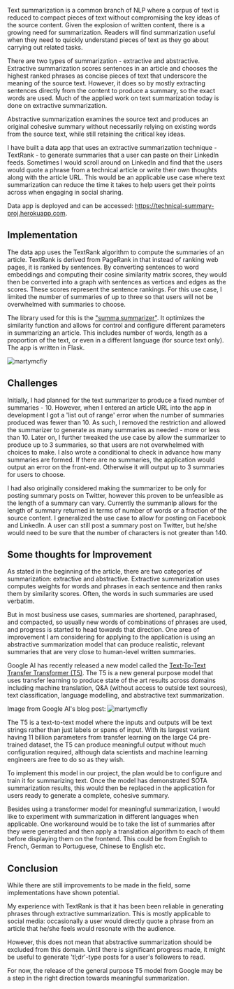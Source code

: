 Text summarization is a common branch of NLP where a corpus of text is reduced to compact pieces of text without compromising the key ideas of the source content. Given the explosion of written content, there is a growing need for summarization. Readers will find summarization useful when they need to quickly understand pieces of text as they go about carrying out related tasks.

There are two types of summarization - extractive and abstractive. Extractive summarization scores sentences in an article and chooses the highest ranked phrases as concise pieces of text that underscore the meaning of the source text. However, it does so by mostly extracting sentences directly from the content to produce a summary, so the exact words are used. Much of the applied work on text summarization today is done on extractive summarization.

Abstractive summarization examines the source text and produces an original cohesive summary without necessarily relying on existing words from the source text, while still retaining the critical key ideas.

I have built a data app that uses an extractive summarization technique - TextRank - to generate summaries that a user can paste on their LinkedIn feeds. Sometimes I would scroll around on LinkedIn and find that the users would quote a phrase from a technical article or write their own thoughts along with the article URL.  This would be an applicable use case where text summarization can reduce the time it takes to help users get their points across when engaging in social sharing.

Data app is deployed and can be accessed: https://technical-summary-proj.herokuapp.com.

## Implementation

The data app uses the TextRank algorithm to compute the summaries of an article. TextRank is derived from PageRank in that instead of ranking web pages, it is ranked by sentences. By converting sentences to word embeddings and computing their cosine similarity matrix scores, they would then be converted into a graph with sentences as vertices and edges as the scores. These scores represent the sentence rankings. For this use case, I limited the number of summaries of up to three so that users will not be overwhelmed with summaries to choose.

The library used for this is the ["summa summarizer"](https://github.com/summanlp/textrank). It optimizes the similarity function and allows for control and configure different parameters in summarizing an article. This includes number of words, length as a proportion of the text, or even in a different language (for source text only). The app is written in Flask.

![martymcfly](https://user-images.githubusercontent.com/3411100/86506899-c8889500-bda1-11ea-85f0-21717e8531c8.png)

## Challenges

Initially, I had planned for the text summarizer to produce a fixed number of summaries - 10. However, when I entered an article URL into the app in development I got a 'list out of range' error when the number of summaries produced was fewer than 10. As such, I removed the restriction and allowed the summarizer to generate as many summaries as needed - more or less than 10. Later on, I further tweaked the use case by allow the summarizer to produce up to 3 summaries, so that users are not overwhelmed with choices to make. I also wrote a conditional to check in advance how many summaries are formed. If there are no summaries, the application would output an error on the front-end. Otherwise it will output up to 3 summaries for users to choose.

I had also originally considered making the summarizer to be only for posting summary posts on Twitter, however this proven to be unfeasible as the length of a summary can vary. Currently the summanlp allows for the length of summary returned in terms of number of words or a fraction of the source content. I generalized the use case to allow for posting on Facebook and LinkedIn. A user can still post a summary post on Twitter, but he/she would need to be sure that the number of characters is not greater than 140.

## Some thoughts for Improvement

As stated in the beginning of the article, there are two categories of summarization: extractive and abstractive. Extractive summarization uses computes weights for words and phrases in each sentence and then ranks them by similarity scores. Often, the words in such summaries are used verbatim.

But in most business use cases, summaries are shortened, paraphrased, and compacted, so usually new words of combinations of phrases are used, and progress is started to head towards that direction. One area of improvement I am considering for applying to the application is using an abstractive summarization model that can produce realistic, relevant summaries that are very close to human-level written summaries.

Google AI has recently released a new model called the [Text-To-Text Transfer Transformer (T5)](https://ai.googleblog.com/2020/02/exploring-transfer-learning-with-t5.html). The T5 is a new general purpose model that uses transfer learning to produce state of the art results across domains including machine translation, Q&A (without access to outside text sources), text classification, language modelling, and abstractive text summarization.

Image from Google AI's blog post:
![martymcfly](https://user-images.githubusercontent.com/3411100/88609650-a73e6000-d052-11ea-98fe-f6c7bf3e9cdc.png)

The T5 is a text-to-text model where the inputs and outputs will be text strings rather than just labels or spans of input. With its largest variant having 11 billion parameters from transfer learning on the large C4 pre-trained dataset, the T5 can produce meaningful output without much configuration required, although data scientists and machine learning engineers are free to do so as they wish.

To implement this model in our project, the plan would be to configure and train it for summarizing text. Once the model has demonstrated SOTA summarization results, this would then be replaced in the application for users ready to generate a complete, cohesive summary.

Besides using a transformer model for meaningful summarization, I would like to experiment with summarization in different languages when applicable. One workaround would be to take the list of summaries after they were generated and then apply a translation algorithm to each of them before displaying them on the frontend. This could be from English to French, German to Portuguese, Chinese to English etc.

## Conclusion

While there are still improvements to be made in the field, some implementations have shown potential.

My experience with TextRank is that it has been been reliable in generating phrases through extractive summarization. This is mostly applicable to social media: occasionally a user would directly quote a phrase from an article that he/she feels would resonate with the audience. 

However, this does not mean that abstractive summarization should be excluded from this domain. Until there is significant progress made, it might be useful to generate 'tl;dr'-type posts for a user's followers to read. 

For now, the release of the general purpose T5 model from Google may be a step in the right direction towards meaningful summarization.
